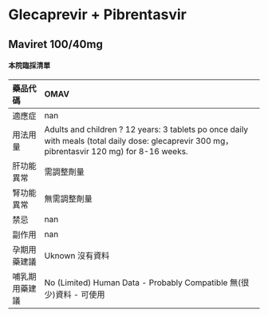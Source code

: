 # Glecaprevir + Pibrentasvir

## Maviret 100/40mg

#### 本院臨採清單

| 藥品代碼       | OMAV                                                                                                                                            |
|:---------------|:------------------------------------------------------------------------------------------------------------------------------------------------|
| 適應症         | nan                                                                                                                                             |
| 用法用量       | Adults and children ? 12 years: 3 tablets po once daily with meals (total daily dose: glecaprevir 300 mg， pibrentasvir 120 mg) for 8-16 weeks. |
| 肝功能異常     | 需調整劑量                                                                                                                                      |
| 腎功能異常     | 無需調整劑量                                                                                                                                    |
| 禁忌           | nan                                                                                                                                             |
| 副作用         | nan                                                                                                                                             |
| 孕期用藥建議   | Uknown 沒有資料                                                                                                                                 |
| 哺乳期用藥建議 | No (Limited) Human Data - Probably Compatible 無(很少)資料 - 可使用                                                                             |

